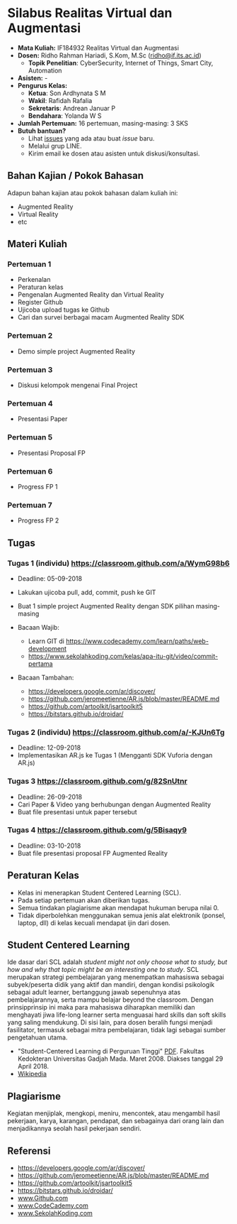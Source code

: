 # Silabus Realitas Virtual dan Augmentasi

* **Mata Kuliah:** IF184932 Realitas Virtual dan Augmentasi 
* **Dosen:** Ridho Rahman Hariadi, S.Kom, M.Sc (ridho@if.its.ac.id)
   * **Topik Penelitian**: CyberSecurity, Internet of Things, Smart City, Automation
* **Asisten:** -
* **Pengurus Kelas:** 
   * **Ketua**: Son Ardhynata S M
   * **Wakil**: Rafidah Rafalia
   * **Sekretaris**: Andrean Januar P
   * **Bendahara**: Yolanda W S
* **Jumlah Pertemuan:** 16 pertemuan, masing-masing: 3 SKS
* **Butuh bantuan?**
   * Lihat [issues](https://github.com/2018-RealitasVirtualAugmentasi/2018-RealitasVirtualAugmentasi.github.io/issues) yang ada atau buat _issue_ baru.
   * Melalui grup LINE.
   * Kirim email ke dosen atau asisten untuk diskusi/konsultasi.

## Bahan Kajian / Pokok Bahasan
Adapun bahan kajian atau pokok bahasan dalam kuliah ini:
* Augmented Reality
* Virtual Reality
* etc

## Materi Kuliah
### Pertemuan 1
* Perkenalan
* Peraturan kelas
* Pengenalan Augmented Reality dan Virtual Reality
* Register Github
* Ujicoba upload tugas ke Github
* Cari dan survei berbagai macam Augmented Reality SDK

### Pertemuan 2
* Demo simple project Augmented Reality

### Pertemuan 3
* Diskusi kelompok mengenai Final Project

### Pertemuan 4
* Presentasi Paper

### Pertemuan 5
* Presentasi Proposal FP

### Pertemuan 6
* Progress FP 1

### Pertemuan 7
* Progress FP 2

## Tugas
### Tugas 1 (individu) https://classroom.github.com/a/WymG98b6
* Deadline: 05-09-2018
* Lakukan ujicoba pull, add, commit, push ke GIT
* Buat 1 simple project Augmented Reality dengan SDK pilihan masing-masing

* Bacaan Wajib:
  * Learn GIT di https://www.codecademy.com/learn/paths/web-development
  * https://www.sekolahkoding.com/kelas/apa-itu-git/video/commit-pertama
* Bacaan Tambahan:
  * https://developers.google.com/ar/discover/
  * https://github.com/jeromeetienne/AR.js/blob/master/README.md
  * https://github.com/artoolkit/jsartoolkit5
  * https://bitstars.github.io/droidar/

### Tugas 2 (individu) https://classroom.github.com/a/-KJUn6Tg
* Deadline: 12-09-2018
* Implementasikan AR.js ke Tugas 1 (Mengganti SDK Vuforia dengan AR.js)

### Tugas 3 https://classroom.github.com/g/82SnUtnr
* Deadline: 26-09-2018
* Cari Paper & Video yang berhubungan dengan Augmented Reality
* Buat file presentasi untuk paper tersebut

### Tugas 4 https://classroom.github.com/g/5Bisaqy9
* Deadline: 03-10-2018
* Buat file presentasi proposal FP Augmented Reality

## Peraturan Kelas
* Kelas ini menerapkan Student Centered Learning (SCL).
* Pada setiap pertemuan akan diberikan tugas.
* Semua tindakan plagiarisme akan mendapat hukuman berupa nilai 0.
* Tidak diperbolehkan menggunakan semua jenis alat elektronik (ponsel, laptop, dll) di kelas kecuali mendapat ijin dari dosen.

## Student Centered Learning
Ide dasar dari SCL adalah _student might not only choose what to study, but how and why that topic might be an interesting one to study_.
SCL merupakan strategi pembelajaran yang menempatkan mahasiswa sebagai subyek/peserta didik yang aktif dan mandiri, dengan kondisi psikologik sebagai adult learner, bertanggung jawab sepenuhnya atas pembelajarannya, serta mampu belajar beyond the classroom. Dengan prinsipprinsip ini maka para mahasiswa diharapkan memiliki dan menghayati jiwa life-long learner serta menguasai hard skills dan soft skills yang saling mendukung. Di sisi lain, para dosen beralih fungsi menjadi fasilitator, termasuk sebagai mitra pembelajaran, tidak lagi sebagai sumber pengetahuan utama.

* "Student-Centered Learning di Perguruan Tinggi" [PDF](https://luk.staff.ugm.ac.id/mmp/Harsono/SCLdiPT.pdf). Fakultas Kedokteran Universitas Gadjah Mada. Maret 2008. Diakses tanggal 29 April 2018.
* [Wikipedia](https://id.wikipedia.org/wiki/Pembelajaran_berpusat_pada_siswa)

## Plagiarisme
Kegiatan menjiplak, mengkopi, meniru, mencontek, atau mengambil hasil pekerjaan, karya, karangan, pendapat, dan sebagainya dari orang lain dan menjadikannya seolah hasil pekerjaan sendiri. 

## Referensi
* https://developers.google.com/ar/discover/
* https://github.com/jeromeetienne/AR.js/blob/master/README.md
* https://github.com/artoolkit/jsartoolkit5
* https://bitstars.github.io/droidar/
* www.Github.com
* www.CodeCademy.com
* www.SekolahKoding.com
